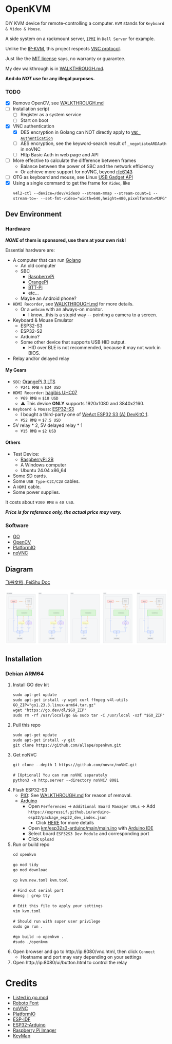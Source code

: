 # OpenKVM

DIY KVM device for remote-controlling a computer. `KVM` stands for `Keyboard & Video & Mouse`.

A side system on a rackmount server,
[`IPMI`](https://en.wikipedia.org/wiki/Intelligent_Platform_Management_Interface) in `Dell Server` for example.

Unlike the [IP-KVM](https://github.com/tiny-pilot/tinypilot), this project
respects [VNC protocol](https://datatracker.ietf.org/doc/html/rfc6143).

Just like the [MIT license](./LICENSE) says, no warranty or guarantee.

My dev walkthrough is in [WALKTHROUGH.md](./WALKTHROUGH.md).

**And do _NOT_ use for any illegal purposes.**

### TODO

- [x] Remove OpenCV, see [WALKTHROUGH.md](WALKTHROUGH.md#opencv)
- [ ] Installation script
    - [ ] Register as a system service
    - [ ] Start on boot
- [x] VNC authentication
    - [x] DES encryption in Golang can NOT directly apply to [`VNC Authentication`](https://datatracker.ietf.org/doc/html/rfc6143#section-7.1.2)
    - [ ] AES encryption, see the keyword-search result of `_negotiateARDAuth` in noVNC
    - [ ] Http Basic Auth in web page and API
- [ ] More effective to calculate the difference between frames
    - Balance between the power of SBC and the network efficiency
    - Or achieve more support for noVNC, beyond [rfc6143](https://datatracker.ietf.org/doc/html/rfc6143)
- [ ] OTG as keyboard and mouse, see
  Linux [USB Gadget API](https://www.kernel.org/doc/html/v4.16/driver-api/usb/gadget.html)
- [x] Using a single command to get the frame for `Video`, like
  ```shell
  v4l2-ctl --device=/dev/video0 --stream-mmap --stream-count=1 --stream-to=- --set-fmt-video="width=640,height=480,pixelformat=MJPG"
  ```

## Dev Environment

### Hardware

**_NONE_ of them is sponsored, use them at your own risk!**

Essential hardware are:

- A computer that can run [Golang](https://go.dev/)
    - An old computer
    - SBC
        - [RaspberryPi](https://www.raspberrypi.com/)
        - [OrangePi](https://www.orangepi.org/)
        - [BTT-Pi](https://bigtree-tech.com/blogs/news/new-release-bigtreetech-btt-pi)
        - etc...
    - Maybe an Android phone?
- `HDMI Recorder`, see [WALKTHROUGH.md](WALKTHROUGH.md#problem-with-hdmi-recorder) for more details.
    - Or a `webcam` with an always-on monitor.
        - I know...this is a stupid way -- pointing a camera to a screen.
- Keyboard & Mouse Emulator
    - ESP32-S3
    - ESP32-S2
    - Arduino?
    - Some other device that supports USB HID output.
        - HID over BLE is not recommended, because it may not work in BIOS.
- Relay and/or delayed relay

#### My Gears

- `SBC`: [OrangePi 3 LTS](http://www.orangepi.cn/html/hardWare/computerAndMicrocontrollers/details/Orange-Pi-3-LTS.html)
    - `¥241 RMB` ≈ `$34 USD`
- `HDMI Recorder`: [hagibis UHC07](https://cn.hagibis.com/products-p00222p1.html)
    - `¥69 RMB` ≈ `$10 USD`
    - ⚠️ This device **ONLY** supports 1920x1080 and 3840x2160.
- `Keyboard & Mouse`: [ESP32-S3](https://docs.espressif.com/projects/esp-idf/en/latest/esp32s3/hw-reference/esp32s3/user-guide-devkitc-1.html)
    - I bought a third-party one of [WeAct ESP32 S3 (A) DevKitC 1](https://github.com/WeActStudio).
    - `¥52 RMB` ≈ `$7.5 USD`
- 5V relay * 2, 5V delayed relay * 1
    - `¥15 RMB` ≈ `$2 USD`

#### Others

- Test Device:
    - [RaspberryPi 2B](https://www.raspberrypi.com/products/raspberry-pi-2-model-b/)
    - A Windows computer
    - Ubuntu 24.04 x86_64
- Some SD cards.
- Some `USB Type-C2C/C2A` cables.
- A `HDMI` cable.
- Some power supplies.

It costs about `¥300 RMB` ≈ `40 USD`.

_**Price is for reference only, the actual price may vary.**_

### Software

- [GO](https://go.dev/)
- [OpenCV](https://opencv.org/)
- [PlatformIO](https://platformio.org/)
- [noVNC](https://github.com/novnc/noVNC)

## Diagram

[飞书文档, FeiShu Doc](https://qi58or3rjjg.feishu.cn/wiki/KTZewFOx9iRyzQkfdzTcu8linxc?from=from_copylink)

![diagram.png](./docs/diagram.png)

## Installation

### Debian ARM64

1. Install GO dev kit
   ```shell
   sudo apt-get update
   sudo apt-get install -y wget curl ffmpeg v4l-utils
   GO_ZIP="go1.23.3.linux-arm64.tar.gz"
   wget "https://go.dev/dl/$GO_ZIP"
   sudo rm -rf /usr/local/go && sudo tar -C /usr/local -xzf "$GO_ZIP"
   ```
2. Pull this repo
   ```shell
   sudo apt-get update
   sudo apt-get install -y git
   git clone https://github.com/allape/openkvm.git
   ```
3. Get noNVC
   ```shell
   git clone --depth 1 https://github.com/novnc/noVNC.git
   
   # [Optional] You can run noVNC separately
   python3 -m http.server --directory noVNC/ 8081
   ```
4. Flash ESP32-S3
    - [PIO](https://platformio.org/): See [WALKTHROUGH.md](WALKTHROUGH.md#pio-of-esp32) for reason of removal.
    - [Arduino](https://www.arduino.cc/)
        - Open `Perferences` -> `Additional Board Manager URLs` ->
          Add `https://espressif.github.io/arduino-esp32/package_esp32_dev_index.json`
            - Click [HERE](https://docs.espressif.com/projects/arduino-esp32/en/latest/installing.html#installing-using-arduino-ide) for more details
        - Open [km/esp32s3-arduino/main/main.ino](./km/esp32s3-arduino/main/main.ino)
          with [Arduino IDE](https://github.com/arduino/arduino-ide)
        - Select board `ESP32S3 Dev Module` and corresponding port
        - Click `Upload`
5. Run or build repo
   ```shell
   cd openkvm
   
   go mod tidy
   go mod download
   
   cp kvm.new.toml kvm.toml
   
   # Find out serial port
   dmesg | grep tty
   
   # Edit this file to apply your settings
   vim kvm.toml
   
   # Should run with super user privilege
   sudo go run .
   
   #go build -o openkvm .
   #sudo ./openkvm
   ```
6. Open browser and go to http://ip:8080/vnc.html, then click `Connect`
    - Hostname and port may vary depending on your settings
7. Open http://ip:8080/ui/button.html to control the relay

# Credits

- [Listed in go.mod](./go.mod)
- [Roboto Font](https://fonts.google.com/specimen/Roboto/about)
- [noVNC](https://github.com/novnc/noVNC)
- [PlatformIO](https://platformio.org/)
- [ESP-IDF](https://docs.espressif.com/projects/esp-idf/en/latest/esp32s3/get-started/index.html)
- [ESP32-Arduino](https://docs.espressif.com/projects/arduino-esp32/en/latest/getting_started.html)
- [Raspberry Pi Imager](https://www.raspberrypi.com/software/)
- [KeyMap](https://github.com/qemu/keycodemapdb)
